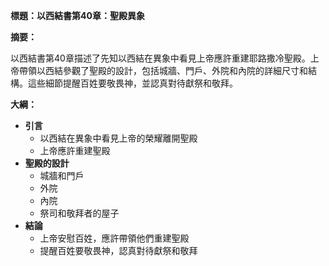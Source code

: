 **標題：以西結書第40章：聖殿異象**

**摘要：**

以西結書第40章描述了先知以西結在異象中看見上帝應許重建耶路撒冷聖殿。上帝帶領以西結參觀了聖殿的設計，包括城牆、門戶、外院和內院的詳細尺寸和結構。這些細節提醒百姓要敬畏神，並認真對待獻祭和敬拜。

**大綱：**

* **引言**
    * 以西結在異象中看見上帝的榮耀離開聖殿
    * 上帝應許重建聖殿
* **聖殿的設計**
    * 城牆和門戶
    * 外院
    * 內院
    * 祭司和敬拜者的屋子
* **結論**
    * 上帝安慰百姓，應許帶領他們重建聖殿
    * 提醒百姓要敬畏神，認真對待獻祭和敬拜